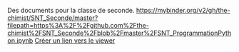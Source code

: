 Des documents pour la classe de seconde.
https://mybinder.org/v2/gh/the-chimist/SNT_Seconde/master?filepath=https%3A%2F%2Fgithub.com%2Fthe-chimist%2FSNT_Seconde%2Fblob%2Fmaster%2FSNT_ProgrammationPython.ipynb
[Créer un lien vers le viewer](https://nbviewer.jupyter.org/)
